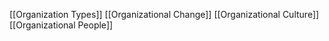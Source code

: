 
[[Organization Types]]
[[Organizational Change]]
[[Organizational Culture]]
[[Organizational People]]


